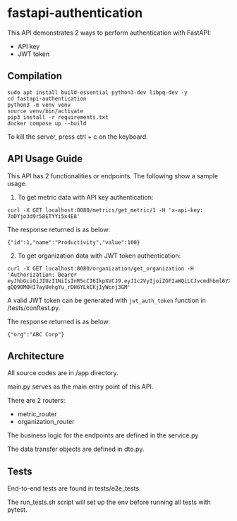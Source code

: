 # fastapi-authentication
This API demonstrates 2 ways to perform authentication with FastAPI:
* API key
* JWT token

## Compilation
```console
sudo apt install build-essential python3-dev libpq-dev -y
cd fastapi-authentication
python3 -m venv venv
source venv/bin/activate
pip3 install -r requirements.txt
docker compose up --build
```
To kill the server, press ctrl + c on the keyboard.

## API Usage Guide
This API has 2 functionalities or endpoints. The following show a sample usage.
1. To get metric data with API key authentication: 
```console
curl -X GET localhost:8080/metrics/get_metric/1 -H 'x-api-key: 7oDYjo3d9r58ETYYi5x4E8'
```
The response returned is as below:
```console
{"id":1,"name":"Productivity","value":100}
```
2. To get organization data with JWT token authentication:
```console
curl -X GET localhost:8080/organization/get_organization -H 'Authorization: Bearer eyJhbGciOiJIUzI1NiIsInR5cCI6IkpXVCJ9.eyJ1c2VyIjoiZGF2aWQiLCJvcmdhbml6YXRpb24iOiJBQkMgQ29ycCIsInBlcm1pc3Npb25zIjpbInJlYWQiXSwiZXhwIjoxNzM5NDQxOTk2fQ.hDVW-gQQ90MOHI7ayUehgYu_rDH6YLkCKjIyWcnj3GM'
```
A valid JWT token can be generated with `jwt_auth_token` function in /tests/conftest.py.

The response returned is as below:
```console
{"org":"ABC Corp"}
```
## Architecture
All source codes are in /app directory.

main.py serves as the main entry point of this API.

There are 2 routers: 
* metric_router
* organization_router

The business logic for the endpoints are defined in the service.py

The data transfer objects are defined in dto.py.

## Tests
End-to-end tests are found in tests/e2e_tests. 

The run_tests.sh script will set up the env before running all tests with pytest.


